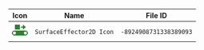 | Icon | Name | File ID |
| ---  | ---  | ---     |
| ![](SurfaceEffector2D%20Icon.png) | `SurfaceEffector2D Icon` | `-8924908731338389093` |
